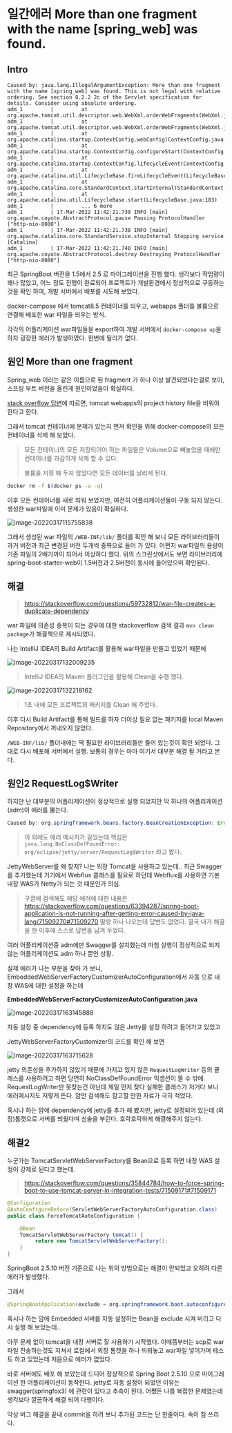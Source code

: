 # 일간에러 More than one fragment with the name [spring_web] was found.

## Intro

```
Caused by: java.lang.IllegalArgumentException: More than one fragment with the name [spring_web] was found. This is not legal with relative ordering. See section 8.2.2 2c of the Servlet specification for details. Consider using absolute ordering.
adm_1         | 		at org.apache.tomcat.util.descriptor.web.WebXml.orderWebFragments(WebXml.java:2205)
adm_1         | 		at org.apache.tomcat.util.descriptor.web.WebXml.orderWebFragments(WebXml.java:2164)
adm_1         | 		at org.apache.catalina.startup.ContextConfig.webConfig(ContextConfig.java:1083)
adm_1         | 		at org.apache.catalina.startup.ContextConfig.configureStart(ContextConfig.java:779)
adm_1         | 		at org.apache.catalina.startup.ContextConfig.lifecycleEvent(ContextConfig.java:299)
adm_1         | 		at org.apache.catalina.util.LifecycleBase.fireLifecycleEvent(LifecycleBase.java:123)
adm_1         | 		at org.apache.catalina.core.StandardContext.startInternal(StandardContext.java:5130)
adm_1         | 		at org.apache.catalina.util.LifecycleBase.start(LifecycleBase.java:183)
adm_1         | 		... 6 more
adm_1         | 17-Mar-2022 11:42:21.738 INFO [main] org.apache.coyote.AbstractProtocol.pause Pausing ProtocolHandler ["http-nio-8080"]
adm_1         | 17-Mar-2022 11:42:21.738 INFO [main] org.apache.catalina.core.StandardService.stopInternal Stopping service [Catalina]
adm_1         | 17-Mar-2022 11:42:21.740 INFO [main] org.apache.coyote.AbstractProtocol.destroy Destroying ProtocolHandler ["http-nio-8080"]
```

최근 SpringBoot 버전을 1.5에서 2.5 로 마이그레이션을 진행 했다. 생각보다 작업량이 꽤나 많았고, 어느 정도 진행이 완료되어 프로젝트가 개발환경에서 정상적으로 구동하는 것을 확인 하여, 개발 서버에서 배포를 시도해 보았다.

docker-compose 에서 tomcat8.5 컨테이너를 띄우고, webapps 폴더를 볼륨으로 연결해 배포한 war 파일을 띄우는 방식.

각각의 어플리케이션 war파일들을 export하여 개발 서버에서 `docker-compose up`을 하자 굉장한 에러가 발생하였다. 한번에 될리가 없다.

## 원인 More than one fragment

Spring_web 이라는 같은 이름으로 된 fragment 가 하나 이상 발견되었다는걸로 보아, 스프링 부트 버전을 올린게 원인이었음이 확실하다.

[stack overflow 답변](https://stackoverflow.com/questions/54290263/more-than-one-fragment-with-the-name-spring-web-was-found-this-is-not-legal-w)에 따르면, tomcat webapps의 project history file을 비워야 한다고 한다. 

그래서 tomcat 컨테이너에 문제가 있는지 먼저 확인을 위해 docker-compose의 모든 컨테이너를 삭제 해 보았다. 

> 모든 컨테이너의 모든 저장되어야 하는 파일들은 Volume으로 빼놓았을 때에만 컨테이너를 과감하게 삭제 할 수 있다. 
>
> 볼륨을 지정 해 두지 않았다면 모든 데이터를 날리게 된다.

```zsh
docker rm -f $(docker ps -a -q)
```

이후 모든 컨테이너를 새로 띄워 보았지만, 여전히 어플리케이션들이 구동 되지 않는다. 생성한 war파일에 이미 문제가 있음이 확실하다.

![image-20220317115755838](https://raw.githubusercontent.com/Shane-Park/mdblog/main/devlife/todayError/20220317.assets/image-20220317115755838.png)

그래서 생성된 war 파일의 `/WEB-INF/lib/` 폴더를 확인 해 보니 모든 라이브러리들이 과거 버전과 최근 변경된 버전 두개씩 중복으로 들어 가 있다. 어쩐지 war파일의 용량이 기존 파일의 2배가까이 되어서 이상하다 했다. 위의 스크린샷에서도 보면 라이브러리에 spring-boot-starter-web이 1.5버전과 2.5버전이 동시에 들어있으미 확인된다.

## 해결

> https://stackoverflow.com/questions/59732812/war-file-creates-a-duplicate-dependency

war 파일에 의존성 중복이 되는 경우에 대한 stackoverflow 검색 결과 `mvn clean package`가 해결책으로 제시되었다.

나는 IntelliJ IDEA의 Build Artifact를 활용해 war파일을 만들고 있었기 때문에

![image-20220317132009235](https://raw.githubusercontent.com/Shane-Park/mdblog/main/devlife/todayError/20220317.assets/image-20220317132009235.png)

>  IntelliJ IDEA의 Maven 플러그인을 활용해 Clean을 수행 했다.

![image-20220317132218162](https://raw.githubusercontent.com/Shane-Park/mdblog/main/devlife/todayError/20220317.assets/image-20220317132218162.png)

> 1초 내에 모든 프로젝트의 패키지를 Clean 해 주었다.

이후 다시 Build Artifact를 통해 빌드를 하자 더이상 필요 없는 패키지를 local Maven Repository에서 꺼내오지 않았다.

 `/WEB-INF/lib/` 폴더내에는 딱 필요한 라이브러리들만 들어 있는것이 확인 되었다. 그대로 다시 배포해 서버에서 실행. 보통의 경우는 아마 여기서 대부분 해결 될 거라고 본다.

## 원인2 RequestLog$Writer

하지만 난 대부분의 어플리케이션이 정상적으로 실행 되었지만 딱 하나의 어플리케이션(adm)이 에러를 뿜는다.

```java
Caused by: org.springframework.beans.factory.BeanCreationException: Error creating bean with name 'tomcatServletWebServerFactory' defined in class path resource [org/springframework/boot/autoconfigure/web/servlet/ServletWebServerFactoryConfiguration$EmbeddedTomcat.class]: Initialization of bean failed; nested exception is org.springframework.beans.factory.BeanCreationException: Error creating bean with name 'jettyWebServerFactoryCustomizer' defined in class path resource [org/springframework/boot/autoconfigure/web/embedded/EmbeddedWebServerFactoryCustomizerAutoConfiguration$JettyWebServerFactoryCustomizerConfiguration.class]: Bean instantiation via factory method failed; nested exception is org.springframework.beans.BeanInstantiationException: Failed to instantiate [org.springframework.boot.autoconfigure.web.embedded.JettyWebServerFactoryCustomizer]: Factory method 'jettyWebServerFactoryCustomizer' threw exception; nested exception is java.lang.NoClassDefFoundError: org/eclipse/jetty/server/RequestLog$Writer
```

> 이 외에도 에러 메시지가 길었는데 핵심은 `java.lang.NoClassDefFoundError: org/eclipse/jetty/server/RequestLog$Writer` 라고 봤다.

JettyWebServer를 왜 찾지? 나는 외장 Tomcat을 사용하고 있는데.. 최근 Swagger를 추가했는데 거기에서 Webflux 클래스를 필요로 하던데 Webflux를 사용하면 기본 내장 WAS가 Netty가 되는 것 때문인가 의심.

> 구글에 검색해도 해당 에러에 대한 내용은 https://stackoverflow.com/questions/63394287/spring-boot-application-is-not-running-after-getting-error-caused-by-java-lang/71509270#71509270 딸랑 하나 나오는데 답변도 없었다. 결국 내가 해결을 한 이후에 스스로 답변을 남겨 두었다.

여러 어플리케이션중 adm에만 Swagger를 설치했는데 마침 실행이 정상적으로 되지 않는 어플리케이션도 adm 하나 뿐인 상황.

실제 에러가 나는 부분을 찾아 가 보니, EmbeddedWebServerFactoryCustomizerAutoConfiguration에서 자동 으로 내장 WAS에 대한 설정을 하는데 

**EmbeddedWebServerFactoryCustomizerAutoConfiguration.java**

![image-20220317163145888](https://raw.githubusercontent.com/Shane-Park/mdblog/main/devlife/todayError/20220317.assets/image-20220317163145888.png)

자동 설정 중 dependency에 등록 하지도 않은 Jetty를 설정 하려고 들어가고 있었고

JettyWebServerFactoryCustomizer의 코드를 확인 해 보면

![image-20220317163715628](https://raw.githubusercontent.com/Shane-Park/mdblog/main/devlife/todayError/20220317.assets/image-20220317163715628.png)

jetty 의존성을 추가하지 않았기 때문에 가지고 있지 않은 `RequestLogWriter` 등의 클래스를 사용하려고 하면 당연히 NoClassDefFoundError 익셉션이 뜰 수 밖에.  RequestLogWriter만 못찾는건 아닌데 제일 먼저 찾다 실패한 클래스가 저거다 보니 에러메시지도 저렇게 뜬다. 암만 검색해도 참고할 만한 자료가 극히 적었다.

혹시나 하는 맘에 dependency에 jetty를 추가 해 봤지만, jetty로 설정되어 있는데 (외장)톰캣으로 서버를 띄웠다며 심술을 부린다. 호락호락하게 해결해주지 않는다.

## 해결2

누군가는 TomcatServletWebServerFactory를 Bean으로 등록 하면 내장 WAS 설정이 강제로 된다고 했는데.

> https://stackoverflow.com/questions/35844784/how-to-force-spring-boot-to-use-tomcat-server-in-integration-tests/71509171#71509171

```java
@Configuration
@AutoConfigureBefore(ServletWebServerFactoryAutoConfiguration.class)
public class ForceTomcatAutoConfiguration {

    @Bean
    TomcatServletWebServerFactory tomcat() {
         return new TomcatServletWebServerFactory();
    }
}
```

SpringBoot 2.5.10 버전 기준으로 나는 위의 방법으로는 해결이 안되었고 오히려 다른 에러가 발생했다.

그래서

```java
@SpringBootApplication(exclude = org.springframework.boot.autoconfigure.web.embedded.EmbeddedWebServerFactoryCustomizerAutoConfiguration.class)
```

혹시나 하는 맘에 Embedded 서버를 자동 설정하는 Bean을 exclude 시켜 버리고 다시 실행 해 보았는데..

아무 문제 없이 tomcat을 내장 서버로 잘 사용하기 시작했다. 이때쯤부터는 scp로 war파일 전송하는것도 지쳐서 로컬에서 외장 톰캣을 하나 띄워놓고 war파일 넣어가며 테스트 하고 있었는데 처음으로 에러가 없었다.

바로 서버에도 배포 해 보았는데 드디어 정상적으로 Spring Boot 2.5.10 으로 마이그레이션 한 어플리케이션이 동작한다. jetty로 자동 설정이 되었던 이유는 swagger(springfox3) 에 관련이 있다고 추측이 된다. 어쨌든 나름 복잡한 문제였는데 생각보다 깔끔하게 해결 되어 다행이다.

막상 버그 해결을 끝내 commit을 하려 보니 추가된 코드는 단 한줄이다. 속이 참 쓰리다.

